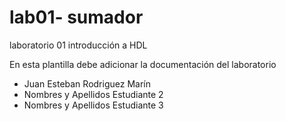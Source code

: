 # lab01- sumador 
laboratorio 01 introducción a HDL

En esta plantilla debe adicionar la documentación del laboratorio

* Juan Esteban Rodriguez Marín 
* Nombres y Apellidos Estudiante 2
* Nombres y Apellidos Estudiante 3

